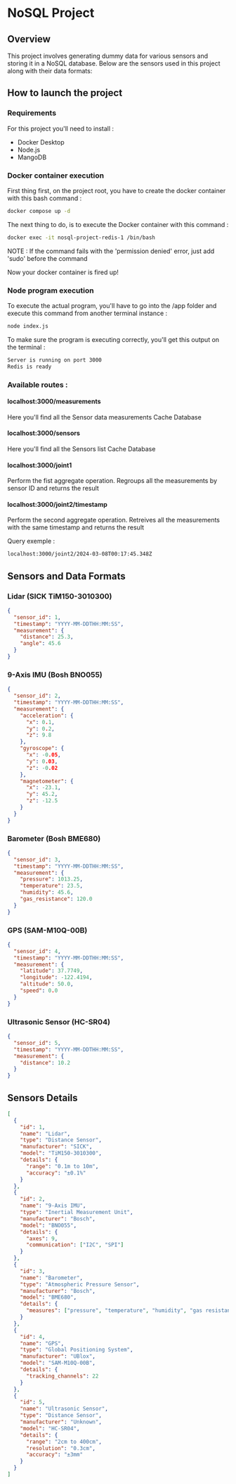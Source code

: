 # NoSQL Project

## Overview

This project involves generating dummy data for various sensors and storing it in a NoSQL database. Below are the sensors used in this project along with their data formats:

## How to launch the project

### Requirements
For this project you'll need to install :

- Docker Desktop
- Node.js
- MangoDB

### Docker container execution

First thing first, on the project root, you have to create the docker container with this bash command :

```bash
docker compose up -d
```

The next thing to do, is to execute the Docker container with this command :

```bash
docker exec -it nosql-project-redis-1 /bin/bash
```

NOTE : If the command fails with the 'permission denied' error, just add 'sudo' before the command


Now your docker container is fired up!

### Node program execution

To execute the actual program, you'll have to go into the /app folder and execute this command from another terminal instance :

```bash
node index.js
```

To make sure the program is executing correctly, you'll get this output on the terminal :

```bash
Server is running on port 3000
Redis is ready
```

### Available routes :

#### localhost:3000/measurements

Here you'll find all the Sensor data measurements Cache Database

#### localhost:3000/sensors

Here you'll find all the Sensors list Cache Database

#### localhost:3000/joint1

Perform the fist aggregate operation. Regroups all the measurements by sensor ID and returns the result

#### localhost:3000/joint2/timestamp

Perform the second aggregate operation. Retreives all the measurements with the same timestamp and returns the result

Query exemple : 
```bash
localhost:3000/joint2/2024-03-08T00:17:45.348Z
```

## Sensors and Data Formats

### Lidar (SICK TiM150-3010300)

```json
{
  "sensor_id": 1,
  "timestamp": "YYYY-MM-DDTHH:MM:SS",
  "measurement": {
    "distance": 25.3,
    "angle": 45.6
  }
}

```
### 9-Axis IMU (Bosh BNO055)
```json
{
  "sensor_id": 2,
  "timestamp": "YYYY-MM-DDTHH:MM:SS",
  "measurement": {
    "acceleration": {
      "x": 0.1,
      "y": 0.2,
      "z": 9.8
    },
    "gyroscope": {
      "x": -0.05,
      "y": 0.03,
      "z": -0.02
    },
    "magnetometer": {
      "x": -23.1,
      "y": 45.2,
      "z": -12.5
    }
  }
}
```
### Barometer (Bosh BME680)
```json
{
  "sensor_id": 3,
  "timestamp": "YYYY-MM-DDTHH:MM:SS",
  "measurement": {
    "pressure": 1013.25,
    "temperature": 23.5,
    "humidity": 45.6,
    "gas_resistance": 120.0
  }
}

```
### GPS (SAM-M10Q-00B)
```json
{
  "sensor_id": 4,
  "timestamp": "YYYY-MM-DDTHH:MM:SS",
  "measurement": {
    "latitude": 37.7749,
    "longitude": -122.4194,
    "altitude": 50.0,
    "speed": 0.0
  }
}
```
### Ultrasonic Sensor (HC-SR04)
```json
{
  "sensor_id": 5,
  "timestamp": "YYYY-MM-DDTHH:MM:SS",
  "measurement": {
    "distance": 10.2
  }
}
```


## Sensors Details
```json
[
  {
    "id": 1,
    "name": "Lidar",
    "type": "Distance Sensor",
    "manufacturer": "SICK",
    "model": "TiM150-3010300",
    "details": {
      "range": "0.1m to 10m",
      "accuracy": "±0.1%"
    }
  },
  {
    "id": 2,
    "name": "9-Axis IMU",
    "type": "Inertial Measurement Unit",
    "manufacturer": "Bosch",
    "model": "BNO055",
    "details": {
      "axes": 9,
      "communication": ["I2C", "SPI"]
    }
  },
  {
    "id": 3,
    "name": "Barometer",
    "type": "Atmospheric Pressure Sensor",
    "manufacturer": "Bosch",
    "model": "BME680",
    "details": {
      "measures": ["pressure", "temperature", "humidity", "gas resistance"]
    }
  },
  {
    "id": 4,
    "name": "GPS",
    "type": "Global Positioning System",
    "manufacturer": "UBlox",
    "model": "SAM-M10Q-00B",
    "details": {
      "tracking_channels": 22
    }
  },
  {
    "id": 5,
    "name": "Ultrasonic Sensor",
    "type": "Distance Sensor",
    "manufacturer": "Unknown",
    "model": "HC-SR04",
    "details": {
      "range": "2cm to 400cm",
      "resolution": "0.3cm",
      "accuracy": "±3mm"
    }
  }
]
```

